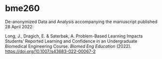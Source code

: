 # bme260
De-anonymized Data and Analysis accompanying the maniuscript published 28 April 2022:

Long, J., Dragich, E. & Saterbak, A. Problem-Based Learning Impacts Students’ Reported Learning and Confidence in an Undergraduate Biomedical Engineering Course. _Biomed Eng Education_ (2022). https://doi.org/10.1007/s43683-022-00067-2

